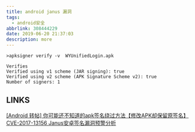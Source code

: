 ```yaml
---
title: android janus 漏洞
tags:
  - android安全
abbrlink: 308444229
date: 2019-06-20 21:37:03
description: more
---
```


```
>apksigner verify -v  WYUnifiedLogin.apk 

Verifies
Verified using v1 scheme (JAR signing): true
Verified using v2 scheme (APK Signature Scheme v2): true
Number of signers: 1
```

## LINKS
[[Android 转帖] 你可能还不知道的apk签名绕过方法【修改APK却保留原签名】](https://www.52pojie.cn/forum.php?mod=viewthread&tid=750588)  
[CVE-2017-13156 Janus安卓签名漏洞预警分析](https://mp.weixin.qq.com/s/VuHasIKQdWbQ8rBOQX6vqw)  
